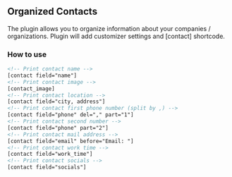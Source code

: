 ## Organized Contacts ##

The plugin allows you to organize information about your companies / organizations. Plugin will add customizer settings and [contact] shortcode.

### How to use ###

```html
<!-- Print contact name -->
[contact field="name"]
<!-- Print contact image -->
[contact_image]
<!-- Print contact location -->
[contact field="city, address"]
<!-- Print contact first phone number (split by ,) -->
[contact field="phone" del="," part="1"]
<!-- Print contact second number -->
[contact field="phone" part="2"]
<!-- Print contact mail address -->
[contact field="email" before="Email: "]
<!-- Print contact work time -->
[contact field="work_time"]
<!-- Print contact socials -->
[contact field="socials"]
```